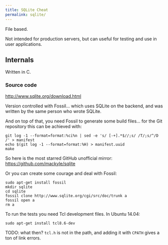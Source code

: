```yaml
---
title: SQLite Cheat
permalink: sqlite/
---
```


File based.

Not intended for production servers, but can useful for testing and use in user applications.

## Internals

Written in C.

### Source code

<http://www.sqlite.org/download.html>

Version controlled with Fossil... which uses SQLite on the backend, and was written by the same person who wrote SQLite.

And on top of that, you need Fossil to generate some build files... for the Git repository this can be achieved with:

    git log -1 --format=format:%ci%n | sed -e 's/ [-+].*$//;s/ /T/;s/^/D /' > manifest
    echo $(git log -1 --format=format:%H) > manifest.uuid
    make

So here is the most starred GitHub unofficial mirror: <https://github.com/mackyle/sqlite>

Or you can create some courage and deal with Fossil:

    sudo apt-get install fossil
    mkdir sqlite
    cd sqlite
    fossil clone http://www.sqlite.org/cgi/src/doc/trunk a
    fossil open a
    rm a

To run the tests you need Tcl development files. In Ubuntu 14.04:

    sudo apt-get install tcl8.6-dev

TODO: what then? `tcl.h` is not in the path, and adding it with `CPATH` gives a ton of link errors. 
